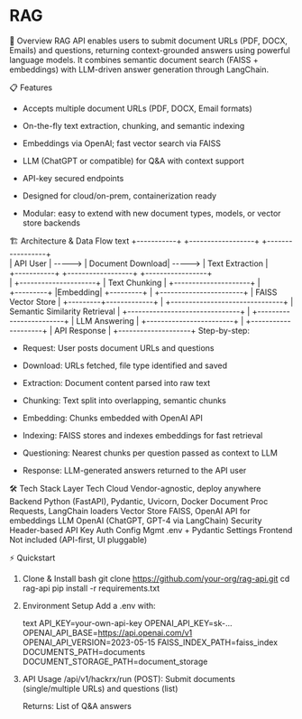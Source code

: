 # RAG

🚀 Overview
RAG API enables users to submit document URLs (PDF, DOCX, Emails) and questions, returning context-grounded answers using powerful language models. It combines semantic document search (FAISS + embeddings) with LLM-driven answer generation through LangChain.

📋 Features
- Accepts multiple document URLs (PDF, DOCX, Email formats)

- On-the-fly text extraction, chunking, and semantic indexing

- Embeddings via OpenAI; fast vector search via FAISS

- LLM (ChatGPT or compatible) for Q&A with context support

- API-key secured endpoints

- Designed for cloud/on-prem, containerization ready

- Modular: easy to extend with new document types, models, or vector store backends

🏗️ Architecture & Data Flow
text
      +-----------+        +------------------+        +-----------------+        
      |  API User | -----> | Document Download| -----> | Text Extraction |        
      +-----------+        +------------------+        +-----------------+       
                                                                |
                                                        +---------------------+
                                                        |    Text Chunking    |
                                                        +---------------------+
                                                                |          
                                                            +---------+
                                                            |Embedding|
                                                            +---------+
                                                                |
                                                        +-----------------------+
                                                        |    FAISS Vector Store |
                                                        +---------+-------------+
                                                                |
                                                        +-------------------------------+
                                                        | Semantic Similarity Retrieval |
                                                        +-------------------------------+
                                                                |
                                                        +------------------------+
                                                        |     LLM Answering      |
                                                        +------------------------+
                                                               |
                                                        +--------------------+
                                                        |   API Response     |
                                                        +--------------------+
Step-by-step:

* Request: User posts document URLs and questions

* Download: URLs fetched, file type identified and saved

* Extraction: Document content parsed into raw text

* Chunking: Text split into overlapping, semantic chunks

* Embedding: Chunks embedded with OpenAI API

* Indexing: FAISS stores and indexes embeddings for fast retrieval

* Questioning: Nearest chunks per question passed as context to LLM

* Response: LLM-generated answers returned to the API user

🛠️ Tech Stack
    Layer	          Tech
    Cloud	          Vendor-agnostic, deploy anywhere
    Backend	Python    (FastAPI), Pydantic, Uvicorn, Docker
    Document Proc	  Requests, LangChain loaders
    Vector Store	  FAISS, OpenAI API for embeddings
    LLM	OpenAI        (ChatGPT, GPT-4 via LangChain)
    Security	      Header-based API Key Auth
    Config Mgmt	      .env + Pydantic Settings
    Frontend	      Not included (API-first, UI pluggable)

⚡ Quickstart
1. Clone & Install
    bash
    git clone https://github.com/your-org/rag-api.git
    cd rag-api
    pip install -r requirements.txt
2. Environment Setup
    Add a .env with:

    text
    API_KEY=your-own-api-key
    OPENAI_API_KEY=sk-...
    OPENAI_API_BASE=https://api.openai.com/v1
    OPENAI_API_VERSION=2023-05-15
    FAISS_INDEX_PATH=faiss_index
    DOCUMENTS_PATH=documents
    DOCUMENT_STORAGE_PATH=document_storage

3. API Usage
    /api/v1/hackrx/run (POST): Submit documents (single/multiple URLs) and questions (list)

    Returns: List of Q&A answers    